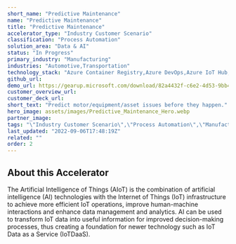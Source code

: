 ```yaml
---
short_name: "Predictive Maintenance"
name: "Predictive Maintenance"
title: "Predictive Maintenance"
accelerator_type: "Industry Customer Scenario"
classification: "Process Automation"
solution_area: "Data & AI"
status: "In Progress"
primary_industry: "Manufacturing"
industries: "Automotive,Transportation"
technology_stack: "Azure Container Registry,Azure DevOps,Azure IoT Hub,Azure KeyVault,Azure Machine Learning,Azure SQL,Azure Storage,Cognitive Services,Docker,PowerBI,Python"
github_url: 
demo_url: https://gearup.microsoft.com/download/82a4432f-c6e2-4d53-9bb4-7b96c86bd7c3
customer_overview_url: 
customer_deck_url: 
short_text: "Predict motor/equipment/asset issues before they happen."
hero_image: assets/images/Predictive_Maintenance_Hero.webp
partner_image: 
tags: "\"Industry Customer Scenario\",\"Process Automation\",\"Manufacturing\",\"Automotive\",\"Transportation\",\"Azure Container Registry\",\"Azure DevOps\",\"Azure IoT Hub\",\"Azure KeyVault\",\"Azure Machine Learning\",\"Azure SQL\",\"Azure Storage\",\"Cognitive Services\",\"Docker\",\"PowerBI\",\"Python\",\"Data & AI\",\"In Progress\""
last_updated: "2022-09-06T17:48:19Z"
related: ""
order: 2
---
```

## About this Accelerator

The Artificial Intelligence of Things (AIoT) is the combination of artificial intelligence (AI) technologies with the Internet of Things (IoT) infrastructure to achieve more efficient IoT operations, improve human-machine interactions and enhance data management and analytics. AI can be used to transform IoT data into useful information for improved decision-making processes, thus creating a foundation for newer technology such as IoT Data as a Service (IoTDaaS).